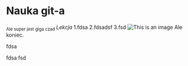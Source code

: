 # Nauka git-a

<sub> Ale super jest giga czad </sub>
*Lekcja*
1.fdsa
2.fdsadsf
3.fsd
![This is an image](https://myoctocat.com/assets/images/base-octocat.svg)
Ale koniec.


fdsa

fdsa
fsd
